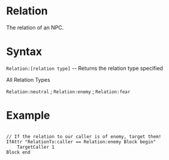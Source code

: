 # Relation
<p>The relation of an NPC.
<h1>Syntax</h1>
<p><code class="language-js">Relation:[relation type]</code> -- Returns the relation type specified
<div class="admonition note">
<p class="admonition-title">All Relation Types</p>
<p><code>Relation:neutral</code> ; <code>Relation:enemy</code> ; <code>Relation:fear</code></p>
</div>
<h1>Example</h1>
<pre><code class="language-js">
// If the relation to our caller is of enemy, target them!
IfAttr "RelationTo:caller == Relation:enemy Block begin"
    TargetCaller 1
Block end
</code></pre>